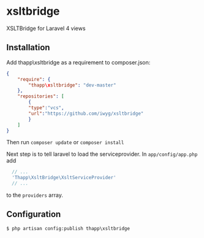 xsltbridge
==========

XSLTBridge for Laravel 4 views


## Installation

Add thapp\xsltbridge as a requirement to composer.json:

```json
{
    "require": {
        "thapp\xsltbridge": "dev-master"
    },
    "repositories": [
        {
        "type":"vcs",
        "url":"https://github.com/iwyg/xsltbridge"
        }
    ]
}
```

Then run `composer update` or `composer install`

Next step is to tell laravel to load the serviceprovider. In `app/config/app.php` add

```php
  // ...
  'Thapp\XsltBridge\XsltServiceProvider' 
  // ...
```
to the `providers` array.


## Configuration

`$ php artisan config:publish thapp\xsltbridge`
